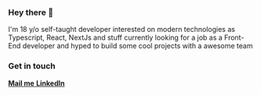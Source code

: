 ### Hey there 👋
I'm 18 y/o self-taught developer interested on modern technologies as Typescript, React, NextJs and stuff
currently looking for a job as a Front-End developer and hyped to build some cool projects with a awesome team

### Get in touch
<p float="left">
  <a href='mailto:joaovitorzv@outlook.com'>
    <strong>Mail me</strong>
  </a>
  <a href="https://www.linkedin.com/in/jo%C3%A3o-vitor-veras-165045186/">
    <strong>LinkedIn</strong> 
  </a>
</p>
